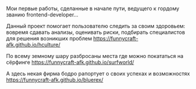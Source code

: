 Мои первые работы, сделанные в начале пути, ведущего к гордому званию frontend-developer...

Данный проект помогает пользователю следить за своим здоровьем: вовремя сдавать анализы,
оценивать риски, подбирать специалистов для решения возникших проблем
https://funnycraft-afk.github.io/hculture/


По всему земному шару разбросаны места где можно покататься на сёрфинге
https://funnycraft-afk.github.io/surfworld/


А здесь некая фирма бодро рапортует о своих успехах и возможностях
https://funnycraft-afk.github.io/bluerex/
